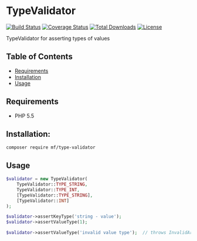 TypeValidator
=============

[![Build Status](https://travis-ci.org/MortalFlesh/TypeValidator.svg?branch=master)](https://travis-ci.org/MortalFlesh/TypeValidator)
[![Coverage Status](https://coveralls.io/repos/github/MortalFlesh/TypeValidator/badge.svg?branch=master)](https://coveralls.io/github/MortalFlesh/TypeValidator?branch=master)
[![Total Downloads](https://img.shields.io/packagist/dt/mf/type-validator.svg)](https://packagist.org/packages/mf/type-validator)
[![License](https://img.shields.io/packagist/l/mf/type-validator.svg)](https://packagist.org/packages/mf/type-validator)

TypeValidator for asserting types of values

## Table of Contents
- [Requirements](#requirements)
- [Installation](#installation)
- [Usage](#usage)

## <a name="requirements"></a>Requirements
- PHP 5.5


## <a name="installation"></a>Installation:
```
composer require mf/type-validator
```


## <a name="usage"></a>Usage
```php
$validator = new TypeValidator(
    TypeValidator::TYPE_STRING,
    TypeValidator::TYPE_INT,
    [TypeValidator::TYPE_STRING],
    [TypeValidator::INT]
);

$validator->assertKeyType('string - value');
$validator->assertValueType(1);

$validator->assertValueType('invalid value type');  // throws InvalidArgumentException
```
